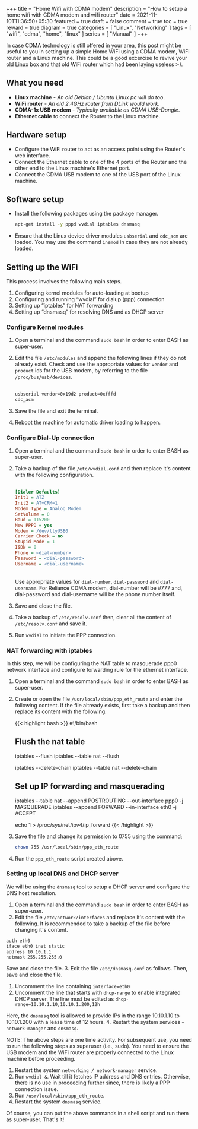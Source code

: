 +++
title = "Home Wifi with CDMA modem"
description = "How to setup a home wifi with CDMA modem and wifi router"
date = 2021-11-10T11:36:50+05:30
featured = true
draft = false
comment = true
toc = true
reward = true
diagram = true
categories = [
  "Linux",
  "Networking"
]
tags = [
  "wifi",
  "cdma",
  "home",
  "linux"
]
series = [
  "Manual"
]
+++

In case CDMA technology is still offered in your area, this post might be useful to you in setting up a simple Home WiFi
using a CDMA modem, WiFi router and a Linux machine. This could be a good excercise to revive your old Linux box and that
old WiFi router which had been laying useless :-).

## What you need

* **Linux machine** - *An old Debian / Ubuntu Linux pc will do too*.
* **WiFi router** - *An old 2.4GHz router from DLink would work*.
* **CDMA-1x USB modem** - *Typically available as CDMA USB-Dongle*.
* **Ethernet cable** to connect the Router to the Linux machine.

## Hardware setup

* Configure the WiFi router to act as an access point using the Router's web interface.
* Connect the Ethernet cable to one of the 4 ports of the Router and the other end to the Linux machine's Ethernet port.
* Connect the CDMA USB modem to one of the USB port of the Linux machine.

## Software setup

* Install the following packages using the package manager.

  ```bash
  apt-get install -y pppd wvdial iptables dnsmasq
  ```

* Ensure that the Linux device driver modules `usbserial` and `cdc_acm` are loaded. You may use the command `insmod`
  in case they are not already loaded.

## Setting up the WiFi

This process involves the following main steps.

1. Configuring kernel modules for auto-loading at bootup
2. Configuring and running “wvdial” for dialup (ppp) connection
3. Setting up “iptables” for NAT forwarding
4. Setting up “dnsmasq” for resolving DNS and as DHCP server

### Configure Kernel modules

1. Open a terminal and the command `sudo bash` in order to enter BASH as super-user.
2. Edit the file `/etc/modules` and append the following lines if they do not already exist.
   Check and use the appropriate values for `vendor` and `product` ids for the USB modem, by
   referring to the file `/proc/bus/usb/devices`.<br/><br/>

    ```bash
   usbserial vendor=0x19d2 product=0xfffd
   cdc_acm
   ```

3. Save the file and exit the terminal.
4. Reboot the machine for automatic driver loading to happen.

### Configure Dial-Up connection

1. Open a terminal and the command `sudo bash` in order to enter BASH as super-user.
2. Take a backup of the file `/etc/wvdial.conf` and then replace it's content with the following configuration.<br/><br/>

    ```ini
    [Dialer Defaults]
    Init1 = ATZ
    Init2 = AT+CRM=1
    Modem Type = Analog Modem
    SetVolume = 0
    Baud = 115200
    New PPPD = yes
    Modem = /dev/ttyUSB0
    Carrier Check = no
    Stupid Mode = 1
    ISDN = 0
    Phone = <dial-number>
    Password = <dial-password>
    Username = <dial-username>
    ```

    <br/>Use appropriate values for `dial-number`, `dial-password` and `dial-username`. For Reliance CDMA modem,
    dial-number will be #777 and, dial-password and dial-username will be the phone number itself.

3. Save and close the file.
4. Take a backup of `/etc/resolv.conf` then, clear all the content of `/etc/resolv.conf` and save it.
5. Run `wvdial` to initiate the PPP connection.

### NAT forwarding with iptables

In this step, we will be configuring the NAT table to masquerade ppp0 network interface
and configure forwarding rule for the ethernet interface.

1. Open a terminal and the command `sudo bash` in order to enter BASH as super-user.
2. Create or open the file `/usr/local/sbin/ppp_eth_route` and enter the following content.
    If the file altready exists, first take a backup and then replace its content with the following.

    {{< highlight bash >}}
    #!/bin/bash

    ## Flush the nat table
    iptables --flush
    iptables --table nat --flush

    iptables --delete-chain
    iptables --table nat --delete-chain

    ## Set up IP forwarding and masquerading
    iptables --table nat --append POSTROUTING --out-interface ppp0 -j MASQUERADE
    iptables --append FORWARD --in-interface eth0 -j ACCEPT

    echo 1 > /proc/sys/net/ipv4/ip_forward
    {{< /highlight >}}

3. Save the file and change its permission to 0755 using the command;

    ```bash
    chown 755 /usr/local/sbin/ppp_eth_route
    ```

4. Run the `ppp_eth_route` script created above.

### Setting up local DNS and DHCP server

We will be using the `dnsmasq` tool to setup a DHCP server and configure the DNS host resolution.

1. Open a terminal and the command `sudo bash` in order to enter BASH as super-user.
2. Edit the file `/etc/network/interfaces` and replace it's content with the following.
    It is recommended to take a backup of the file before changing it's content.

  ```bash
  auth eth0
  iface eth0 inet static
  address 10.10.1.1
  netmask 255.255.255.0
  ```

  Save and close the file.
3. Edit the file `/etc/dnsmasq.conf` as follows. Then, save and close the file.

   1. Uncomment the line containing `interface=eth0`
   2. Uncomment the line that starts with `dhcp-range` to enable integrated DHCP server. The line
      must be edited as `dhcp-range=10.10.1.10,10.10.1.200,12h`

  Here, the `dnsmasq` tool is allowed to provide IPs in the range 10.10.1.10 to 10.10.1.200 with a lease time of 12 hours.
4. Restart the system services - `network-manager` and `dnsmasq`.

NOTE: The above steps are one time activity. For subsequent use, you need to run the following steps
as superuser (i.e., sudo). You need to ensure the USB modem and the WiFi router are properly connected to
the Linux machine before proceeding.

1. Restart the system `networking / network-manager` service.
2. Run `wvdial &`. Wait till it fetches IP address and DNS entries. Otherwise, there is no use
   in proceeding further since, there is likely a PPP connection issue.
3. Run `/usr/local/sbin/ppp_eth_route`.
4. Restart the system `dnsmasq` service.

Of course, you can put the above commands in a shell script and run them as super-user. That's it!
